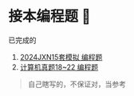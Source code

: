 # 接本编程题 🦍

已完成的
1. [2024JXN15套模拟 编程题](https://gitee.com/weiliqiu/vscode/tree/master/jxn15/24)
2. [计算机真题18~22 编程题](https://gitee.com/weiliqiu/vscode/tree/master/%E7%9C%9F%E9%A2%98)

> 自己瞎写的，不保证对，当参考

